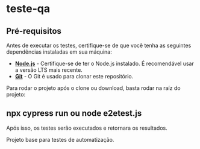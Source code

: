 # teste-qa

## **Pré-requisitos**

Antes de executar os testes, certifique-se de que você tenha as seguintes dependências instaladas em sua máquina:

- **[Node.js](https://nodejs.org/)** - Certifique-se de ter o Node.js instalado. É recomendável usar a versão LTS mais recente.
- **[Git](https://git-scm.com/)** - O Git é usado para clonar este repositório.

Para rodar o projeto após o clone ou download, basta rodar na raíz do projeto:

## **npx cypress run** ou **node e2etest.js**

Após isso, os testes serão executados e retornara os resultados.


Projeto base para testes de automatização.